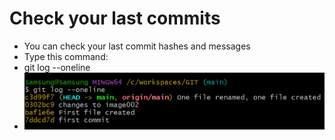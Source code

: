 # Check your last commits
- You can check your last commit hashes and messages
- Type this command:
- git log --oneline
- ![alt text](../images/image002.png)
